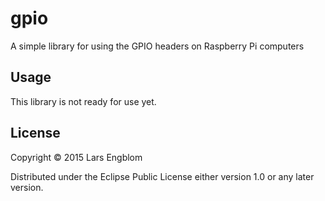 # gpio

A simple library for using the GPIO headers on Raspberry Pi computers

## Usage

This library is not ready for use yet.

## License

Copyright © 2015 Lars Engblom

Distributed under the Eclipse Public License either version 1.0 or any later version.
